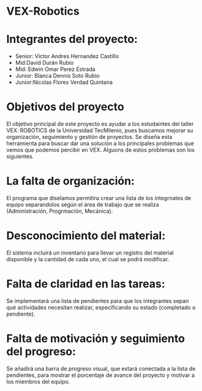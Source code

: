 # VEX-Robotics
# Integrantes del proyecto:
- Senior: Victor Andres Hernandez Castillo 
- Mid:David Durán Rubio 
- Mid: Edwin Omar Perez Estrada
- Junior: Blanca Dennis Soto Rubio 
- Junior:Nicolas Flores Verdad Quintana
  
# Objetivos del proyecto
El objetivo principal de este proyecto es ayudar a los estudaintes del taller VEX: ROBOTICS de la Universidad TecMilenio, pues buscamos mejorar su organización, seguimiento y gestión de proyectos.
Se diseña esta herramienta para buscar dar una solución a los principales problemas que vemos que podemos percibir en VEX. Alguons de estos problemas son los siguientes.
# La falta de organización:
El programa que diselamos permitira crear una lista de los integrnates de equipo separandolos según el área de trabajo que se realiza (Administración, Progrmación, Mecánica).
# Desconocimiento del material:
El sistema incluirá un inventario para llevar un registro del material disponible y la cantidad de cada uno, el cual se podrá modificar.
# Falta de claridad en las tareas:
Se implementará una lista de pendientes para que los integrantes sepan qué actividades necesitan realizar, especificando su estado (completado o pendiente).
# Falta de motivación y seguimiento del progreso:
Se añadirá una barra de progreso visual, que estará conectada a la lista de pendientes, para mostrar el porcentaje de avance del proyecto y motivar a los miembros del equipo.
